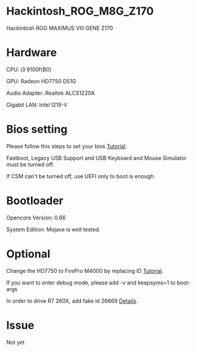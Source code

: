 # Hackintosh_ROG_M8G_Z170
Hackintosh ROG MAXIMUS VIII GENE Z170

# Hardware
CPU: i3 9100f(B0)

GPU: Radeon HD7750 D51G 

Audio Adapter: Realtek ALCS1220A

Gigabit LAN: Intel I219-V

# Bios setting

Please follow this steps to set your bios [Tutorial](https://jingyan.baidu.com/article/90bc8fc822c5d8b752640c1c.html).

Fastboot, Legacy USB Support and USB Keyboard and Mouse Simulator must be turned off.

If CSM can't be turned off, use UEFI only to boot is enough.

# Bootloader

Opencore Version: 0.66

System Edition: Mojave is well tested.

# Optional

Change the HD7750 to FirePro M4000 by replacing ID [Tutorial](https://zhuanlan.zhihu.com/p/351441674).

If you want to enter debug mode, please add -v and keepsyms=1 to boot-args

In order to drive R7 260X, add fake id 26669 [Details](https://www.it610.com/article/1304122155595763712.htm).

# Issue

Not yet
